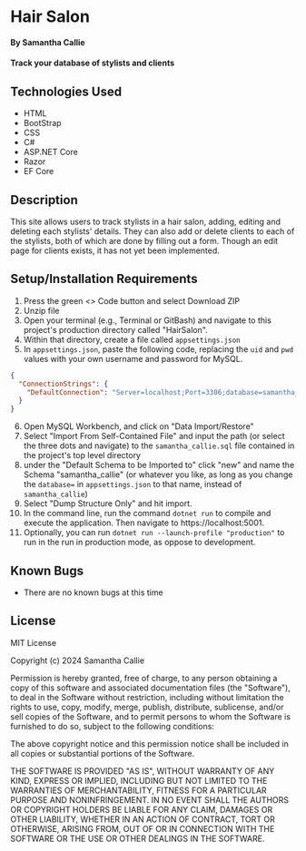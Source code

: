 # Hair Salon

#### By **Samantha Callie**

#### Track your database of stylists and clients

## Technologies Used

* HTML
* BootStrap
* CSS
* C#
* ASP.NET Core
* Razor
* EF Core

## Description

This site allows users to track stylists in a hair salon, adding, editing and deleting each stylists' details. They can also add or delete clients to each of the stylists, both of which are done by filling out a form. Though an edit page for clients exists, it has not yet been implemented. 

## Setup/Installation Requirements

1. Press the green <> Code button and select Download ZIP
2. Unzip file
3. Open your terminal (e.g., Terminal or GitBash) and navigate to this project's production directory called "HairSalon".
4. Within that directory, create a file called `appsettings.json`
5. In `appsettings.json`, paste the following code, replacing the `uid` and `pwd` values with your own username and password for MySQL.
```json
{
  "ConnectionStrings": {
    "DefaultConnection": "Server=localhost;Port=3306;database=samantha_callie;uid=YOUR_USERNAME;pwd=YOUR_PASSWORD;"
  }
}
```
6. Open MySQL Workbench, and click on "Data Import/Restore"
7. Select "Import From Self-Contained File" and input the path (or select the three dots and navigate) to the `samantha_callie.sql` file contained in the project's top level directory
8. under the "Default Schema to be Imported to" click "new" and name the Schema "samantha_callie" (or whatever you like, as long as you change the `database=` in `appsettings.json` to that name, instead of `samantha_callie`)
9. Select "Dump Structure Only" and hit import.
10. In the command line, run the command `dotnet run` to compile and execute the application. Then navigate to https://localhost:5001.
11. Optionally, you can run `dotnet run --launch-profile "production"` to run in the run in production mode, as oppose to development.

## Known Bugs

* There are no known bugs at this time

## License

MIT License

Copyright (c) 2024 Samantha Callie

Permission is hereby granted, free of charge, to any person obtaining a copy
of this software and associated documentation files (the "Software"), to deal
in the Software without restriction, including without limitation the rights
to use, copy, modify, merge, publish, distribute, sublicense, and/or sell
copies of the Software, and to permit persons to whom the Software is
furnished to do so, subject to the following conditions:

The above copyright notice and this permission notice shall be included in all
copies or substantial portions of the Software.

THE SOFTWARE IS PROVIDED "AS IS", WITHOUT WARRANTY OF ANY KIND, EXPRESS OR
IMPLIED, INCLUDING BUT NOT LIMITED TO THE WARRANTIES OF MERCHANTABILITY,
FITNESS FOR A PARTICULAR PURPOSE AND NONINFRINGEMENT. IN NO EVENT SHALL THE
AUTHORS OR COPYRIGHT HOLDERS BE LIABLE FOR ANY CLAIM, DAMAGES OR OTHER
LIABILITY, WHETHER IN AN ACTION OF CONTRACT, TORT OR OTHERWISE, ARISING FROM,
OUT OF OR IN CONNECTION WITH THE SOFTWARE OR THE USE OR OTHER DEALINGS IN THE
SOFTWARE.